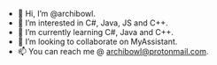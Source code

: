 - 👋 Hi, I’m @archibowl.
- 👀 I’m interested in C#, Java, JS and C++.
- 🌱 I’m currently learning C#, Java and C++.
- 💞️ I’m looking to collaborate on MyAssistant.
- 📫 You can reach me @ archibowl@protonmail.com.
